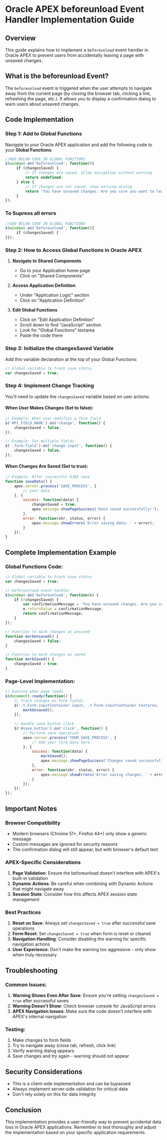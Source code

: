 # Oracle APEX beforeunload Event Handler Implementation Guide

## Overview
This guide explains how to implement a `beforeunload` event handler in Oracle APEX to prevent users from accidentally leaving a page with unsaved changes.

## What is the beforeunload Event?
The `beforeunload` event is triggered when the user attempts to navigate away from the current page (by closing the browser tab, clicking a link, refreshing the page, etc.). It allows you to display a confirmation dialog to warn users about unsaved changes.

## Code Implementation

### Step 1: Add to Global Functions
Navigate to your Oracle APEX application and add the following code to your **Global Functions**:

```javascript
//ADD BELOW CODE IN GLOBAL FUNCTIONS
$(window).on('beforeunload', function(){
     if (changesSaved) {
         // If changes are saved, allow navigation without warning
         return undefined;
     } else {
         // If changes are not saved, show warning dialog
         return "You have unsaved changes. Are you sure you want to leave?";
     }
});
```
### To Supress all errors 
```javascript
//ADD BELOW CODE IN GLOBAL FUNCTIONS
$(window).on('beforeunload', function(){
     if (changesSaved) {
}});
```

### Step 2: How to Access Global Functions in Oracle APEX

1. **Navigate to Shared Components**
   - Go to your Application home page
   - Click on "Shared Components"

2. **Access Application Definition**
   - Under "Application Logic" section
   - Click on "Application Definition"

3. **Edit Global Functions**
   - Click on "Edit Application Definition"
   - Scroll down to find "JavaScript" section
   - Look for "Global Functions" textarea
   - Paste the code there

### Step 3: Initialize the changesSaved Variable

Add this variable declaration at the top of your Global Functions:

```javascript
// Global variable to track save status
var changesSaved = true;
```

### Step 4: Implement Change Tracking

You'll need to update the `changesSaved` variable based on user actions:

#### When User Makes Changes (Set to false):
```javascript
// Example: When user modifies a form field
$('#P1_FIELD_NAME').on('change', function() {
    changesSaved = false;
});

// Example: For multiple fields
$('.form-field').on('change input', function() {
    changesSaved = false;
});
```

#### When Changes Are Saved (Set to true):
```javascript
// Example: After successful AJAX save
function saveData() {
    apex.server.process('SAVE_PROCESS', {
        // your data
    }, {
        success: function(data) {
            changesSaved = true;
            apex.message.showPageSuccess('Data saved successfully!');
        },
        error: function(xhr, status, error) {
            apex.message.showErrors('Error saving data: ' + error);
        }
    });
}
```

## Complete Implementation Example

### Global Functions Code:
```javascript
// Global variable to track save status
var changesSaved = true;

// beforeunload event handler
$(window).on('beforeunload', function(e) {
    if (!changesSaved) {
        var confirmationMessage = 'You have unsaved changes. Are you sure you want to leave?';
        e.returnValue = confirmationMessage;
        return confirmationMessage;
    }
});

// Function to mark changes as unsaved
function markUnsaved() {
    changesSaved = false;
}

// Function to mark changes as saved
function markSaved() {
    changesSaved = true;
}
```

### Page-Level Implementation:
```javascript
// Execute when page loads
$(document).ready(function() {
    // Track changes on form fields
    $('.t-Form-inputContainer input, .t-Form-inputContainer textarea, .t-Form-inputContainer select').on('change input', function() {
        markUnsaved();
    });
    
    // Handle save button click
    $('#save_button').on('click', function() {
        // Perform save operation
        apex.server.process('YOUR_SAVE_PROCESS', {
            // Add your form data here
        }, {
            success: function(data) {
                markSaved();
                apex.message.showPageSuccess('Changes saved successfully!');
            },
            error: function(xhr, status, error) {
                apex.message.showErrors('Error saving changes: ' + error);
            }
        });
    });
});
```

## Important Notes

### Browser Compatibility
- Modern browsers (Chrome 51+, Firefox 44+) only show a generic message
- Custom messages are ignored for security reasons
- The confirmation dialog will still appear, but with browser's default text

### APEX-Specific Considerations
1. **Page Validation**: Ensure the beforeunload doesn't interfere with APEX's built-in validation
2. **Dynamic Actions**: Be careful when combining with Dynamic Actions that might navigate away
3. **Session State**: Consider how this affects APEX session state management

### Best Practices
1. **Reset on Save**: Always set `changesSaved = true` after successful save operations
2. **Form Reset**: Set `changesSaved = true` when form is reset or cleared
3. **Navigation Handling**: Consider disabling the warning for specific navigation actions
4. **User Experience**: Don't make the warning too aggressive - only show when truly necessary

## Troubleshooting

### Common Issues:
1. **Warning Shows Even After Save**: Ensure you're setting `changesSaved = true` after successful saves
2. **Warning Doesn't Show**: Check browser console for JavaScript errors
3. **APEX Navigation Issues**: Make sure the code doesn't interfere with APEX's internal navigation

### Testing:
1. Make changes to form fields
2. Try to navigate away (close tab, refresh, click link)
3. Verify warning dialog appears
4. Save changes and try again - warning should not appear

## Security Considerations
- This is a client-side implementation and can be bypassed
- Always implement server-side validation for critical data
- Don't rely solely on this for data integrity

## Conclusion
This implementation provides a user-friendly way to prevent accidental data loss in Oracle APEX applications. Remember to test thoroughly and adjust the implementation based on your specific application requirements.